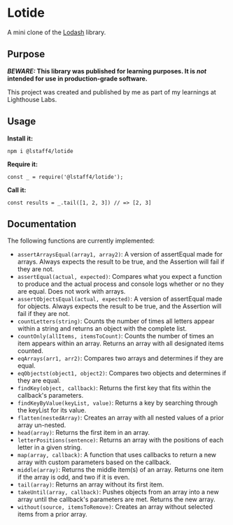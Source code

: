 # Lotide

A mini clone of the [Lodash](https://lodash.com) library.

## Purpose

**_BEWARE:_ This library was published for learning purposes. It is _not_ intended for use in production-grade software.**

This project was created and published by me as part of my learnings at Lighthouse Labs. 

## Usage

**Install it:**

`npm i @lstaff4/lotide`

**Require it:**

`const _ = require('@lstaff4/lotide');`

**Call it:**

`const results = _.tail([1, 2, 3]) // => [2, 3]`

## Documentation

The following functions are currently implemented:

* `assertArraysEqual(array1, array2)`: A version of assertEqual made for arrays. Always expects the result to be true, and the Assertion will fail if they are not.
* `assertEqual(actual, expected)`: Compares what you expect a function to produce and the actual process and console logs whether or no they are equal. Does not work with arrays.
* `assertObjectsEqual(actual, expected)`: A version of assertEqual made for objects. Always expects the result to be true, and the Assertion will fail if they are not.
* `countLetters(string)`: Counts the number of times all letters appear within a string and returns an object with the complete list.
* `countOnly(allItems, itemsToCount)`: Counts the number of times an item appears within an array. Returns an array with all designated items counted.
* `eqArrays(arr1, arr2)`: Compares two arrays and determines if they are equal.
* `eqObjectst(object1, object2)`: Compares two objects and determines if they are equal.
* `findKey(object, callback)`: Returns the first key that fits within the callback's parameters.
* `findKeyByValue(keyList, value)`: Returns a key by searching through the keyList for its value.
* `flatten(nestedArray)`: Creates an array with all nested values of a prior array un-nested.
* `head(array)`: Returns the first item in an array.
* `letterPositions(sentence)`: Returns an array with the positions of each letter in a given string.
* `map(array, callback)`: A function that uses callbacks to return a new array with custom parameters based on the callback.
* `middle(array)`: Returns the middle item(s) of an array. Returns one item if the array is odd, and two if it is even.
* `tail(array)`: Returns an array without its first item.
* `takeUntil(array, callback)`: Pushes objects from an array into a new array until the callback's parameters are met. Returns the new array.
* `without(source, itemsToRemove)`: Creates an array without selected items from a prior array.